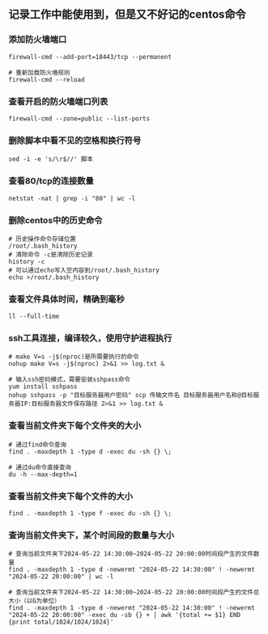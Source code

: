 ## 记录工作中能使用到，但是又不好记的centos命令

### 添加防火墙端口
```shell
firewall-cmd --add-port=18443/tcp --permanent

# 重新加载防火墙规则
firewall-cmd --reload
```

### 查看开启的防火墙端口列表
```shell
firewall-cmd --zone=public --list-ports
```

### 删除脚本中看不见的空格和换行符号
```shell
sed -i -e 's/\r$//' 脚本
```

### 查看80/tcp的连接数量
```shell
netstat -nat | grep -i "80" | wc -l
```

### 删除centos中的历史命令
```shell
# 历史操作命令存储位置
/root/.bash_history
# 清除命令 -c是清除历史记录
history -c
# 可以通过echo写入空内容到/root/.bash_history
echo >/root/.bash_history
```

### 查看文件具体时间，精确到毫秒
```shell
ll --full-time
```

### ssh工具连接，编译较久，使用守护进程执行
```shell
# make V=s -j$(nproc)是所需要执行的命令
nohup make V=s -j$(nproc) 2>&1 >> log.txt &

# 输入ssh密码模式，需要安装sshpass命令
yum install sshpass
nohup sshpass -p "目标服务器用户密码" scp 传输文件名 目标服务器用户名称@目标服务器IP:目标服务器文件保存路径 2>&1 >> log.txt &
```

### 查看当前文件夹下**每个文件夹**的大小
```shell
# 通过find命令查询
find . -maxdepth 1 -type d -exec du -sh {} \;

# 通过du命令直接查询
du -h --max-depth=1
```

### 查看当前文件夹下**每个文件**的大小
```shell
find . -maxdepth 1 -type f -exec du -sh {} \;
```

### 查询当前文件夹下，某个时间段的数量与大小
```shell
# 查询当前文件夹下2024-05-22 14:30:00~2024-05-22 20:00:00时间段产生的文件数量
find . -maxdepth 1 -type d -newermt "2024-05-22 14:30:00" ! -newermt "2024-05-22 20:00:00" | wc -l

# 查询当前文件夹下2024-05-22 14:30:00~2024-05-22 20:00:00时间段产生的文件总大小（以G为单位）
find . -maxdepth 1 -type d -newermt "2024-05-22 14:30:00" ! -newermt "2024-05-22 20:00:00" -exec du -sb {} + | awk '{total += $1} END {print total/1024/1024/1024}'
```